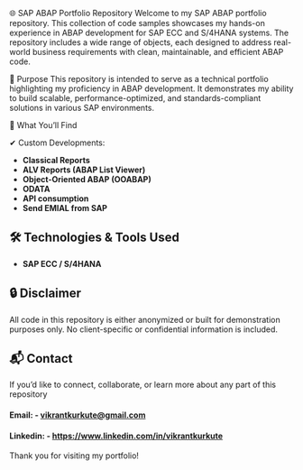 🌐 SAP ABAP Portfolio Repository
Welcome to my SAP ABAP portfolio repository. This collection of code samples showcases my hands-on experience in ABAP development for SAP ECC and S/4HANA systems.
The repository includes a wide range of objects, each designed to address real-world business requirements with clean, maintainable, and efficient ABAP code.

📌 Purpose
This repository is intended to serve as a technical portfolio highlighting my proficiency in ABAP development. 
It demonstrates my ability to build scalable, performance-optimized, and standards-compliant solutions in various SAP environments.

🧠 What You’ll Find

✔ Custom Developments:
- **Classical Reports**
- **ALV Reports (ABAP List Viewer)**
- **Object-Oriented ABAP (OOABAP)**
- **ODATA**
- **API consumption**
- **Send EMIAL from SAP**

## 🛠️ Technologies & Tools Used
- **SAP ECC / S/4HANA**

## 🔒 Disclaimer
All code in this repository is either anonymized or built for demonstration purposes only. 
No client-specific or confidential information is included.

## 📬 Contact
If you’d like to connect, collaborate, or learn more about any part of this repository
#### Email: - vikrantkurkute@gmail.com
#### Linkedin: - https://www.linkedin.com/in/vikrantkurkute

Thank you for visiting my portfolio!
